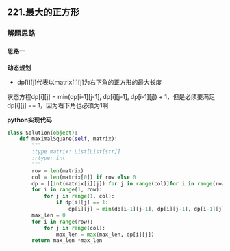 ## 221.最大的正方形
### 解题思路
#### 思路一
**动态规划**
- dp[i][j]代表以matrix[i][j]为右下角的正方形的最大长度

状态方程dp[i][j] = min(dp[i-1][j-1], dp[i][j-1], dp[i-1][j]) + 1，但是必须要满足dp[i][j] == 1，因为右下角也必须为1啊

**python实现代码**
```python
class Solution(object):
    def maximalSquare(self, matrix):
        """
        :type matrix: List[List[str]]
        :rtype: int
        """
        row = len(matrix)
        col = len(matrix[0]) if row else 0
        dp = [[int(matrix[i][j]) for j in range(col)]for i in range(row) ]
        for i in range(1, row):
            for j in range(1, col):
                if dp[i][j] == 1:
                    dp[i][j] = min(dp[i-1][j-1], dp[i][j-1], dp[i-1][j]) + 1
        max_len = 0
        for i in range(row):
            for j in range(col):
                max_len = max(max_len, dp[i][j])
        return max_len *max_len

```

